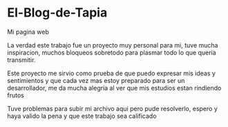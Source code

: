# El-Blog-de-Tapia
Mi pagina web

La verdad este trabajo fue un proyecto muy personal para mi, tuve mucha inspiracion, muchos bloqueos
sobretodo para plasmar todo lo que queria transmitir.

Este proyecto me sirvio como prueba de que puedo expresar mis ideas y sentimientos
y que cada vez mas estoy preparado para ser un desarrollador, me da mucha alegria al ver que mis estudios estan rindiendo frutos

Tuve problemas para subir mi archivo aqui pero pude resolverlo, espero y haya valido la pena y que este trabajo sea calificado
